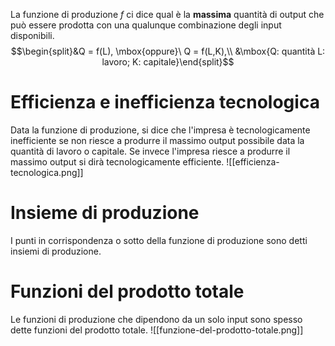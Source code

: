 La funzione di produzione $f$ ci dice qual è la **massima** quantità di output che può essere prodotta con una qualunque combinazione degli input disponibili.
$$\begin{split}&Q = f(L), \mbox{oppure}\ Q = f(L,K),\\ &\mbox{Q: quantità L: lavoro; K: capitale}\end{split}$$
# Efficienza e inefficienza tecnologica
Data la funzione di produzione, si dice che l'impresa è tecnologicamente inefficiente se non riesce a produrre il massimo output possibile data la quantità di lavoro o capitale.
Se invece l'impresa riesce a produrre il massimo output si dirà tecnologicamente efficiente.
![[efficienza-tecnologica.png]]

# Insieme di produzione
I punti in corrispondenza o sotto della funzione di produzione sono detti insiemi di produzione.

# Funzioni del prodotto totale
Le funzioni di produzione che dipendono da un solo input sono spesso dette funzioni del prodotto totale.
![[funzione-del-prodotto-totale.png]]

